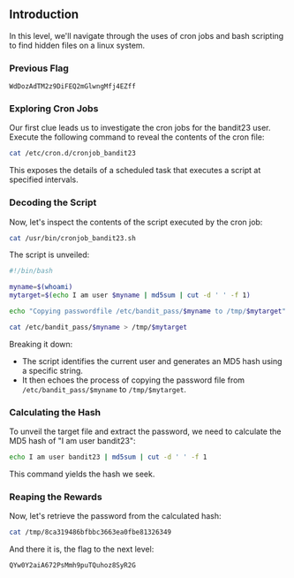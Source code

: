 ## Introduction

In this level, we'll navigate through the uses of cron jobs and bash scripting to find hidden files on a linux system.

### Previous Flag

```
WdDozAdTM2z9DiFEQ2mGlwngMfj4EZff
```

### Exploring Cron Jobs

Our first clue leads us to investigate the cron jobs for the bandit23 user. Execute the following command to reveal the contents of the cron file:

```bash
cat /etc/cron.d/cronjob_bandit23
```

This exposes the details of a scheduled task that executes a script at specified intervals.

### Decoding the Script

Now, let's inspect the contents of the script executed by the cron job:

```bash
cat /usr/bin/cronjob_bandit23.sh
```

The script is unveiled:

```bash
#!/bin/bash

myname=$(whoami)
mytarget=$(echo I am user $myname | md5sum | cut -d ' ' -f 1)

echo "Copying passwordfile /etc/bandit_pass/$myname to /tmp/$mytarget"

cat /etc/bandit_pass/$myname > /tmp/$mytarget

```

Breaking it down:

- The script identifies the current user and generates an MD5 hash using a specific string.
- It then echoes the process of copying the password file from `/etc/bandit_pass/$myname` to `/tmp/$mytarget`.

### Calculating the Hash

To unveil the target file and extract the password, we need to calculate the MD5 hash of "I am user bandit23":

```bash
echo I am user bandit23 | md5sum | cut -d ' ' -f 1

```

This command yields the hash we seek.

### Reaping the Rewards

Now, let's retrieve the password from the calculated hash:

```bash
cat /tmp/8ca319486bfbbc3663ea0fbe81326349
```

And there it is, the flag to the next level:

```
QYw0Y2aiA672PsMmh9puTQuhoz8SyR2G
```
